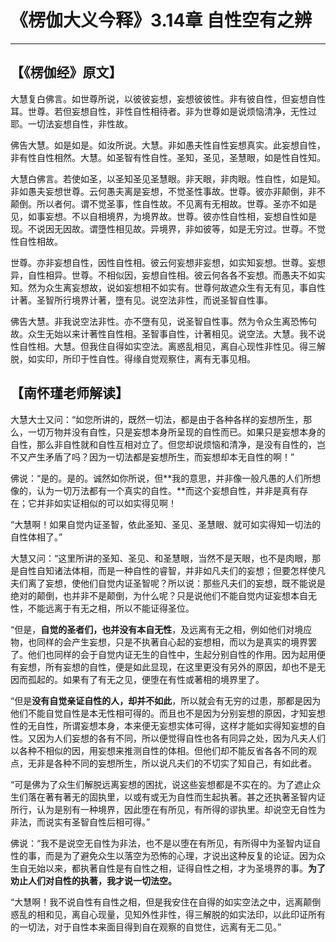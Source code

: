 # 《楞伽大义今释》3.14章 自性空有之辨

------

## 【《楞伽经》原文】

大慧复白佛言。如世尊所说，以彼彼妄想，妄想彼彼性。非有彼自性，但妄想自性耳。世尊。若但妄想自性，非性自性相待者。非为世尊如是说烦恼清净，无性过耶。一切法妄想自性，非性故。

佛告大慧。如是如是。如汝所说。大慧。非如愚夫性自性妄想真实。此妄想自性，非有性自性相然。大慧。如圣智有性自性。圣知，圣见，圣慧眼，如是性自性知。

大慧白佛言。若使如圣，以圣知圣见圣慧眼。非天眼，非肉眼。性自性，如是知。非如愚夫妄想世尊。云何愚夫离是妄想，不觉圣性事故。世尊。彼亦非颠倒，非不颠倒。所以者何。谓不觉圣事，性自性故。不见离有无相故。世尊。圣亦不如是见，如事妄想。不以自相境界，为境界故。世尊。彼亦性自性相，妄想自性如是现。不说因无因故。谓墮性相见故。异境界，非如彼等，如是无穷过。世尊。不觉性自性相故。

世尊。亦非妄想自性，因性自性相。彼云何妄想非妄想，如实知妄想。世尊。妄想异，自性相异。世尊。不相似因，妄想自性相。彼云何各各不妄想。而愚夫不如实知。然为众生离妄想故，说如妄想相不如实有。世尊何故遮众生有无有见，事自性计著。圣智所行境界计著，墮有见。说空法非性，而说圣智自性事。

佛告大慧。非我说空法非性。亦不墮有见，说圣智自性事。然为令众生离恐怖句故。众生无始以来计著性自性相。圣智事自性，计著相见。说空法。大慧。我不说性自性相。大慧。但我住自得如实空法。离惑乱相见，离自心现性非性见。得三解脱，如实印，所印于性自性。得缘自觉观察住，离有无事见相。

## 【南怀瑾老师解读】

大慧大士又问：“如您所讲的，既然一切法，都是由于各种各样的妄想所生，那么，一切万物并没有自性，只是妄想本身所呈现的自性而已。如果只是妄想本身的自性，那么非自性就和自性互相对立了。但您却说烦恼和清净，是没有自性的，岂不又产生矛盾了吗？因为一切法都是妄想所生，而妄想却本无自性的啊！”

佛说：“是的。是的。诚然如你所说，但**我的意思，并非像一般凡愚的人们所想像的，认为一切万法都有一个真实的自性。**而这个妄想自性，并非是真有存在；它并非如实证相似的可以如实得见啊！

“大慧啊！如果自觉内证圣智，依此圣知、圣见、圣慧眼、就可如实得知一切法的自性体相了。”

大慧又问：“这里所讲的圣知、圣见、和圣慧眼，当然不是天眼，也不是肉眼，那是自性自知诸法体相，而是一种自性的睿智，并非如凡夫们的妄想；但要怎样使凡夫们离了妄想，使他们自觉内证圣智呢？所以说：那些凡夫们的妄想，既不能说是绝对的颠倒，也并非不是颠倒，为什么呢？只是说他们不能自觉内证妄想本自无性，不能远离于有无之相，所以不能证得圣位。

“但是，**自觉的圣者们，也并没有本自无性**，及远离有无之相，例如他们对境应物，也同样的会产生妄想，只是不执著自心起的妄想相，而以为是真实的境界罢了。他们也同样的会于自觉内证无生的自性中，生起分别自性的作用。因为起用便有妄想，所有妄想的自性，便是如此显现，在这里更没有另外的原因，却也不是无因而孤起的。如果有了有无之见，便堕在有性或著相的境界里了。

“但是**没有自觉亲证自性的人，却并不如此**，所以就会有无穷的过患，那都是因为他们不能自觉自性是本无性相可得的。而且也不是因为分别妄想的原因，才知妄想性的无自性，所谓妄想本身，本来便无妄想实体可得，这样才能如实得知妄想的自性。又因为人们妄想的各有不同，所以便觉得自性也各有同异之处，因为凡夫人们以各种不相似的因，用妄想来推测自性的体相。但他们却不能反省各各不同的观点，无非是各种不同的妄想所生，所以说凡夫们的不切实了知自己，有如此者。

“可是佛为了众生们解脱远离妄想的困扰，说这些妄想都是不实在的。为了遮止众生们落在著有著无的固执里，以或有或无为自性而生起执著。甚之还执著圣智内证所行，认为是别有一种境界，因此堕在有所见，有所得的谬执里。却说空无自性为非法，而说实有圣智自性后相可得。”

佛说：“我不是说空无自性为非法，也不是以堕在有所见，有所得中为圣智内证自性的事，而是为了避免众生以落空为恐怖的心理，才说出这种反复的论证。因为众生自无始以来，都执著自性是有自性之相，证得自性之相，才为圣境界的事。**为了劝止人们对自性的执著，我才说一切法空。**

“大慧啊！我不说自性有自性之相，但是我安住在自得的如实空法之中，远离颠倒惑乱的相和见，离自心现量，见知外性非性，得三解脱的如实法印，以此印证所有的一切法，对于自性本来面目得到自在观察的自觉住，远离有无二见。”

